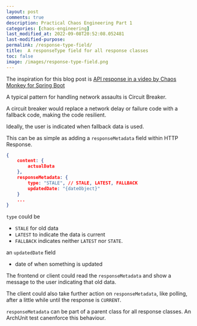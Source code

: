 ```yaml
---
layout: post
comments: true
description: Practical Chaos Engineering Part 1
categories: [chaos-engineering]
last_modified_at: 2022-09-08T20:52:08.052481
last-modified-purpose:
permalink: /response-type-field/
title:  A responseType field for all response classes
toc: false
image: /images/response-type-field.png
---
```


The inspiration for this blog post is [API response in a video by Chaos Monkey for Spring Boot](https://youtu.be/7sQiIR9qCdA?t=690)

A typical pattern for handling network assaults is Circuit Breaker.

A circuit breaker would replace a network delay or failure code with a fallback code, making the code resilient. 

Ideally, the user is indicated when fallback data is used.

This can be as simple as adding a `responseMetadata` field within HTTP Response.

```json
{
    content: {
        actualData
    },
    responseMetadata: {
        type: "STALE", // STALE, LATEST, FALLBACK
        updatedDate: "{dateObject}"
    } 
    ...
}
```

`type` could be 
- `STALE` for old data
- `LATEST` to indicate the data is current
- `FALLBACK` indicates neither `LATEST` nor `STATE`.

an `updatedDate` field 
- date of when something is updated

The frontend or client could read the `responseMetadata` and show a message to the user indicating that old data.

The client could also take further action on `responseMetadata`, like polling, after a little while until the response is `CURRENT`.

`responseMetadata` can be part of a parent class for all response classes. An ArchUnit test canenforce this behaviour.